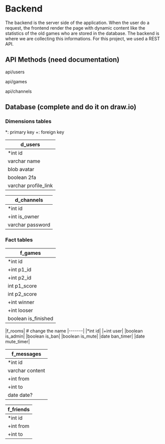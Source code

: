 # Backend

The backend is the server side of the application. When the user do a request, the frontend render the page with dynamic content like the statistics of the old games who are stored in the database. The backend is where we are collecting this informations.
For this project, we used a REST API.

<!-- TODO: remove need documentation -->
## API Methods (need documentation)

api/users

api/games

api/channels

<!-- TODO: remove comment -->
## Database (complete and do it on draw.io)

### Dimensions tables

*: primary key
+: foreign key

|d_users|
|-------|
|*int id|
|varchar name|
|blob avatar|
|boolean 2fa|
|varchar profile_link|

|d_channels|
|----------|
|*int id|
|+int is_owner|
|varchar password|

### Fact tables

|f_games|
|-------|
|*int id|
|+int p1_id|
|+int p2_id|
|int p1_score|
|int p2_score|
|+int winner|
|+int looser|
|boolean is_finished|

|f_rooms| # change the name
|-------|
|*int id|
|+int user|
|boolean is_admin|
|boolean is_ban|
|boolean is_mute|
|date ban_timer|
|date mute_timer|

|f_messages|
|----------|
|*int id|
|varchar content|
|+int from|
|+int to|
|date date?|

|f_friends|
|----------|
|*int id|
|+int from|
|+int to|
